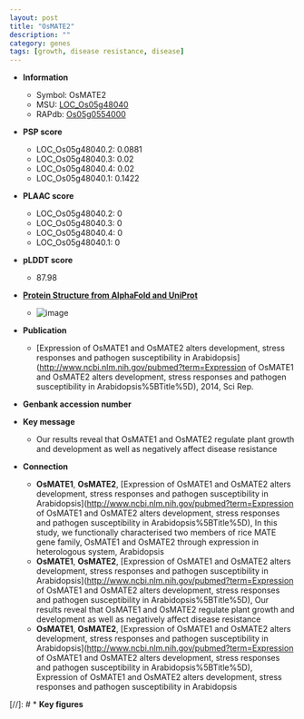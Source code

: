 ```yaml
---
layout: post
title: "OsMATE2"
description: ""
category: genes
tags: [growth, disease resistance, disease]
---
```


* **Information**  
    + Symbol: OsMATE2  
    + MSU: [LOC_Os05g48040](http://rice.plantbiology.msu.edu/cgi-bin/ORF_infopage.cgi?orf=LOC_Os05g48040)  
    + RAPdb: [Os05g0554000](http://rapdb.dna.affrc.go.jp/viewer/gbrowse_details/irgsp1?name=Os05g0554000)  

* **PSP score**  
    + LOC_Os05g48040.2: 0.0881 
    + LOC_Os05g48040.3: 0.02 
    + LOC_Os05g48040.4: 0.02 
    + LOC_Os05g48040.1: 0.1422 

* **PLAAC score**  
    + LOC_Os05g48040.2: 0 
    + LOC_Os05g48040.3: 0 
    + LOC_Os05g48040.4: 0 
    + LOC_Os05g48040.1: 0 

* **pLDDT score**
    + 87.98

* **[Protein Structure from AlphaFold and UniProt](https://www.uniprot.org/uniprotkb/Q6I630/entry#structure)**
    + ![image](https://ricepsp.github.io/images/Q6/AF-Q6I630-F1.png)

* **Publication**  
    + [Expression of OsMATE1 and OsMATE2 alters development, stress responses and pathogen susceptibility in Arabidopsis](http://www.ncbi.nlm.nih.gov/pubmed?term=Expression of OsMATE1 and OsMATE2 alters development, stress responses and pathogen susceptibility in Arabidopsis%5BTitle%5D), 2014, Sci Rep.

* **Genbank accession number**  

* **Key message**  
    + Our results reveal that OsMATE1 and OsMATE2 regulate plant growth and development as well as negatively affect disease resistance

* **Connection**  
    + __OsMATE1__, __OsMATE2__, [Expression of OsMATE1 and OsMATE2 alters development, stress responses and pathogen susceptibility in Arabidopsis](http://www.ncbi.nlm.nih.gov/pubmed?term=Expression of OsMATE1 and OsMATE2 alters development, stress responses and pathogen susceptibility in Arabidopsis%5BTitle%5D), In this study, we functionally characterised two members of rice MATE gene family, OsMATE1 and OsMATE2 through expression in heterologous system, Arabidopsis
    + __OsMATE1__, __OsMATE2__, [Expression of OsMATE1 and OsMATE2 alters development, stress responses and pathogen susceptibility in Arabidopsis](http://www.ncbi.nlm.nih.gov/pubmed?term=Expression of OsMATE1 and OsMATE2 alters development, stress responses and pathogen susceptibility in Arabidopsis%5BTitle%5D), Our results reveal that OsMATE1 and OsMATE2 regulate plant growth and development as well as negatively affect disease resistance
    + __OsMATE1__, __OsMATE2__, [Expression of OsMATE1 and OsMATE2 alters development, stress responses and pathogen susceptibility in Arabidopsis](http://www.ncbi.nlm.nih.gov/pubmed?term=Expression of OsMATE1 and OsMATE2 alters development, stress responses and pathogen susceptibility in Arabidopsis%5BTitle%5D), Expression of OsMATE1 and OsMATE2 alters development, stress responses and pathogen susceptibility in Arabidopsis

[//]: # * **Key figures**  


